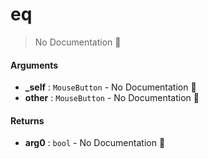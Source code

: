 # eq

> No Documentation 🚧

#### Arguments

- **\_self** : `MouseButton` \- No Documentation 🚧
- **other** : `MouseButton` \- No Documentation 🚧

#### Returns

- **arg0** : `bool` \- No Documentation 🚧